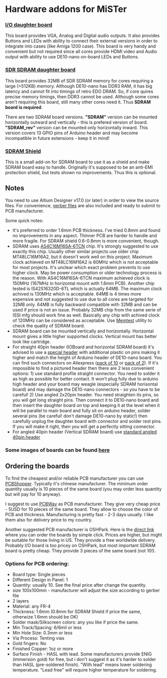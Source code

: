 # Hardware addons for MiSTer

### [I/O daughter board](https://github.com/MiSTer-devel/Hardware_MiSTer/tree/master/Addons/IOBoard)
This board provides VGA, Analog and Digital audio outputs. It also provides Buttons and LEDs with ability to connect their external versions
in order to integrate into cases (like Amiga 1200 case). This board is very handy and convenient but not required since all cores
provide HDMI video and Audio output with ability to use DE10-nano on-board LEDs and Buttons.

### [SDR SDRAM daughter board](https://github.com/MiSTer-devel/Hardware_MiSTer/tree/master/Addons/SDRAM)
This board provides 32MB of SDR SDRAM memory for cores requiring a large (>512KB) memory. Although DE10-nano has DDR3 RAM, it has big
latency and cannot fit into timings of retro EDO DRAM. So, if core quires precise memory timings, then DDR3 cannot be used.
Although some cores aren't requiring this board, still many other cores need it.
Thus **SDRAM board is required**.

There are two SDRAM board versions. **"SDRAM"** version can be mounted horizontally outward and vertically - this is prefered version of board. **"SDRAM_rev"** version can be mounted only horizontally inward. This version covers 13 GPIO pins of Arduino header and may become incompatible in future extensions - keep it in mind!

### [SDRAM Shield](https://github.com/MiSTer-devel/Hardware_MiSTer/tree/master/Addons/SDRAM_shield)
This is a small add-on for SDRAM board to use it as a shield and make SDRAM board easy to handle. Originally it's supposed
to be an anti-EMI protection shield, but tests shown no improvements. Thus this is optional.

## Notes
You need to use Altium Designer v17.0 (or later) in order to view the source files. For convenience, [gerber files](https://github.com/MiSTer-devel/Hardware_MiSTer/tree/master/gerber_releases) are also included
and ready to submit to PCB manufacturer.

Some quick notes:
* It's preferred to order 1.6mm PCB thickness. I've tried 0.8mm and found no improvements in any aspect.
Thinner PCB are harder to handle and more fragile. For SDRAM shield 0.6-0.8mm is more convenient, though.
* SDRAM uses [AS4C16M16SA-6TCN](http://www.mouser.tw/Search/ProductDetail.aspx?R=AS4C16M16SA-6TCNvirtualkey56240000virtualkey913-4C16M16SA-6TCN) chip.
It's strongly suggested to use exactly this chip. Usually other similar projects use older chip MT48LC16M16A2, but it doesn't work well on this project.
Maximum clock achieved on MT48LC16M16A2 is 60MHz which is not acceptable for most projects. It's unclear which exact problem prevents
to use higher clock. May be power consumption or older technology process is the reason. With AS4C16M16SA-6TCN maximum achieved clock is 150MHz (167MHz in horizontal mount with 1.6mm PCB).
Another chip tested is IS42S16320D-6TL which is actually 64MB. The maximum clock achived is 130MHz which is acceptable.
64MB is 4 times more expensive and not suggested to use due to all cores are targeted for 32MB only.
64MB is fully backward compatible with 32MB and can be used if price is not an issue. Probably 32MB chip from the same serie of ISSI mfg should work fine as well. Basically any chip with achived clock of 120MHz can be considered as acceptable.
Use [Memtest](https://github.com/MiSTer-devel/MemTest_MiSTer/tree/master/releases) utility to check the quality of SDRAM board.
* SDRAM board can be mounted vertically and horizontally. Horizontal mount gives a little higher supported clocks. Vertical mount has better look like cartridge.
* For straight 40pin header (IOBoard and horizontal SDRAM board) it's advised to use a [special header](https://github.com/MiSTer-devel/Hardware_MiSTer/tree/master/images/header_2.54mm_Pitch-2x20_Pin-Female-Double_Row-Long_Pin.jpg) with additional plastic on pins making it higher and match the height of Arduino header of DE10-nano board. You can find such connectors on Aliexpress ([pack of 10](https://www.aliexpress.com/item/10-Pcs-NEW-2-54mm-Pitch-2x20-Pin-40-Pin-Female-Double-Row-Long-Pin-Header/32812823728.html) or [pack of 2](https://www.aliexpress.com/item/2-Pcs-PC104-2-54mm-Pitch-2x20-Pin-40-Pin-Female-Double-Row-Long-Pin-Header/32805691836.html)). If it's impossible to find a pictured header then there are 2 less convenient options: 1) use standard profile straight connector. You need to solder it as high as possible for better contact. It won't plug fully due to arduino high header and your board may weagle (especially SDRAM horisontal board) and may damage the DE10-nano connectors - so you have to be careful! 2) Use angled 2x20pin header. You need straighten its pins, so you will get long straight pins. Then connect it to DE10-nano board and then insert the daughter board on top and keeping it at the level when it will be parallel to main board and fully sit on arduino header, solder several pins (be careful! don't damage DE10-nano by static!) then carefully unplug the daughter board with connector and solder rest pins. If you will make it right, then you will get a perfectly sitting connector.
* For angled 40pin header (Vertical SDRAM board) use [standard angled 40pin header](https://github.com/MiSTer-devel/Hardware_MiSTer/blob/master/images/header_2.54mm_Pitch-2x20_Pin-Female-Double_Row-Right_Angle_Pin.jpg)

### Some images of boards can be found [here](https://github.com/MiSTer-devel/Hardware_MiSTer/tree/master/images)

## Ordering the boards
To find the cheapest and/or reliable PCB manufacturer you can use [PCBShopper](https://pcbshopper.com/). Typically it's chinese manufacturer. The minimum order quantity usually is 10 pieces of the same board (you may order less quantity but will pay for 10 anyway).

I suggest to use [PCBWay](https://www.pcbway.com/setinvite.aspx?inviteid=43024) as PCB manufacturer. They give very cheap price - 5USD for 10 pieces of the same board. They allow to choose the color of PCB and thickness. Manufacturing is pretty fast - 2-3 days usually. I like them also for delivery price to my country.

Another suggested PCB manufacturer is OSHPark. Here is the [direct link](https://oshpark.com/profiles/MiSTer) where you can order the boards by simple click. Prices are higher, but might be suitable for those living in US. They provide a free worldwide delivery. Probably I/O board is too pricey on OSHPark, but most important SDRAM board is pretty cheap. They provide 3 pieces of the same board (not 10!).

### Options for PCB ordering:
* Board type: Single pieces
* Different Design in Panel: 1
* Quantity: usually 10. See the final price after change the quantity.
* size 100x100mm - manufacturer will adjust the size according to gerber file
* 2 layers
* Material: any FR-4
* Thickness: 1.6mm (0.8mm for SDRAM Shield if price the same, otherwize 1.6mm should be OK)
* Solder mask/Silkscreen colors: any you like if price the same.
* Min Track/Spacing: 6/6mil or less
* Min Hole Size: 0.3mm or less
* Via Process: Tenting vias
* Gold fingers: No
* Finished Copper: 1oz or more
* Surface Finish - HASL with lead. Some manufacturers provide ENIG (immersion gold) for free, but i don't suggest it as it's harder to solder than HASL (pre-soldered finish). "With lead" means lower soldering temperature. "Lead free" will require higher temperature for soldering.
